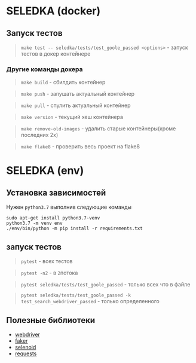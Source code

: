 # SELEDKA (docker)


## Запуск тестов
> `make test -- seledka/tests/test_goole_passed <options>` - запуск тестов в докер контейнере


### Другие команды докера
> `make build` - сбилдить контейнер

> `make push` - запушать актуальный контейнер

> `make pull` - спулить актуальный контейнер

> `make version` - текущий хеш контейнера

> `make remove-old-images` - удалить старые контейнеры(кроме последних 2х)

> `make flake8` - проверить весь проект на flake8


# SELEDKA (env)
## Установка зависимостей
Нужен `python3.7` выполнив следующие команды
```
sudo apt-get install python3.7-venv
python3.7 -m venv env
./env/bin/python -m pip install -r requirements.txt
```


## запуск тестов
> `pytest` - всех тестов

> `pytest -n2` - в `2`потока

> `pytest seledka/tests/test_goole_passed` - только всех что в файле

> `pytest seledka/tests/test_goole_passed -k test_search_webdriver_passed` - только определенного 


##
##
## Полезные библиотеки
* [webdriver](https://selenium-python.readthedocs.io/api.html)
* [faker](https://faker.readthedocs.io/en/latest/providers/faker.providers.address.html)
* [selenoid](https://github.com/aerokube)
* [requests](http://docs.python-requests.org/en/master/)



